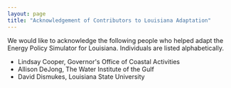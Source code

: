 ```yaml
---
layout: page
title: "Acknowledgement of Contributors to Louisiana Adaptation"
---
```


We would like to acknowledge the following people who helped adapt the Energy Policy Simulator for Louisiana.  Individuals are listed alphabetically.

* Lindsay Cooper, Governor's Office of Coastal Activities
* Allison DeJong, The Water Institute of the Gulf
* David Dismukes, Louisiana State University
